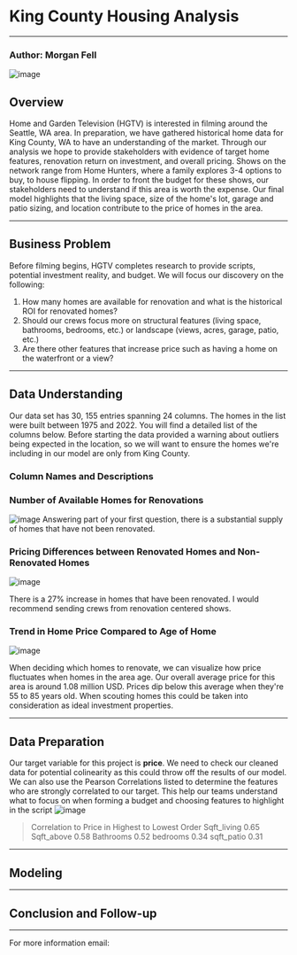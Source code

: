 # King County Housing Analysis
***************************************
### Author: Morgan Fell

![image](https://user-images.githubusercontent.com/20844445/228355779-0a7b778f-f5a7-473d-a3a0-ac3d4d1d3092.png)

## Overview
Home and Garden Television (HGTV) is interested in filming around the Seattle, WA area. In preparation, we have gathered historical home data for King County, WA to have an understanding of the market. Through our analysis we hope to provide stakeholders with evidence of target home features, renovation return on investment, and overall pricing. Shows on the network range from Home Hunters, where a family explores 3-4 options to buy, to house flipping. In order to front the budget for these shows, our stakeholders need to understand if this area is worth the expense. Our final model highlights that the living space, size of the home's lot, garage and patio sizing, and location contribute to the price of homes in the area. 

*****************************************
## Business Problem
Before filming begins, HGTV completes research to provide scripts, potential investment reality, and budget. We will focus our discovery on the following:
1. How many homes are available for renovation and what is the historical ROI for renovated homes?
2. Should our crews focus more on structural features (living space, bathrooms, bedrooms, etc.) or landscape (views, acres, garage, patio, etc.)
3. Are there other features that increase price such as having a home on the waterfront or a view?

*****************************************
## Data Understanding
Our data set has 30, 155 entries spanning 24 columns. The homes in the list were built between 1975 and 2022. You will find a detailed list of the columns below. Before starting the data provided a warning about outliers being expected in the location, so we will want to ensure the homes we're including in our model are only from King County. 
### Column Names and Descriptions

### Number of Available Homes for Renovations
![image](https://user-images.githubusercontent.com/20844445/228362123-567d2aa4-1d83-4cee-9d21-4bb6f8aba2db.png)
Answering part of your first question, there is a substantial supply of homes that have not been renovated.
### Pricing Differences between Renovated Homes and Non-Renovated Homes
![image](https://user-images.githubusercontent.com/20844445/228362323-98886e71-0fa7-4d5f-87ce-be825c873191.png)

There is a 27% increase in homes that have been renovated. I would recommend sending crews from renovation centered shows. 

### Trend in Home Price Compared to Age of Home
![image](https://user-images.githubusercontent.com/20844445/228363845-69d99914-f970-4f73-8999-92c9569e88d1.png)

When deciding which homes to renovate, we can visualize how price fluctuates when homes in the area age. Our overall average price for this area is around 1.08 million USD. Prices dip below this average when they're 55 to 85 years old. When scouting homes this could be taken into consideration as ideal investment properties.
****************************************
## Data Preparation
Our target variable for this project is **price**. We need to check our cleaned data for potential colinearity as this could throw off the results of our model. We can also use the Pearson Correlations listed to determine the features who are strongly correlated to our target. This help our teams understand what to focus on when forming a budget and choosing features to highlight in the script
![image](https://user-images.githubusercontent.com/20844445/228365695-fd9a0b40-84d0-4fb4-91cf-90263e6b822b.png)
>Correlation to Price in Highest to Lowest Order
>Sqft_living 0.65
>Sqft_above 0.58
>Bathrooms 0.52
>bedrooms 0.34
>sqft_patio 0.31

***************************************
## Modeling


****************************************
## Conclusion and Follow-up



***************************************
For more information email: 
